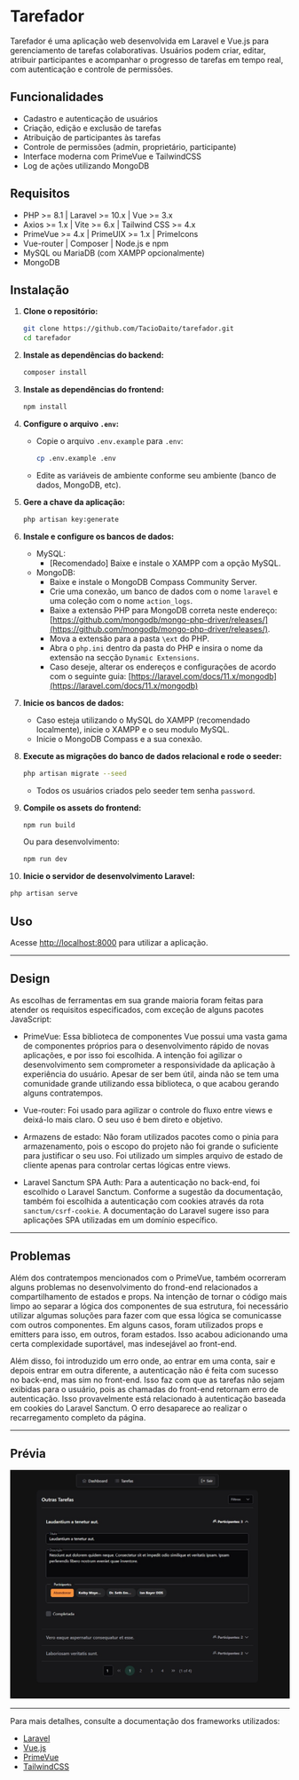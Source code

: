 # Tarefador

Tarefador é uma aplicação web desenvolvida em Laravel e Vue.js para gerenciamento de tarefas colaborativas. Usuários podem criar, editar, atribuir participantes e acompanhar o progresso de tarefas em tempo real, com autenticação e controle de permissões.

## Funcionalidades

- Cadastro e autenticação de usuários
- Criação, edição e exclusão de tarefas
- Atribuição de participantes às tarefas
- Controle de permissões (admin, proprietário, participante)
- Interface moderna com PrimeVue e TailwindCSS
- Log de ações utilizando MongoDB

## Requisitos

- PHP >= 8.1 | Laravel >= 10.x | Vue >= 3.x
- Axios >= 1.x | Vite >= 6.x | Tailwind CSS >= 4.x
- PrimeVue >= 4.x | PrimeUIX >= 1.x | PrimeIcons
- Vue-router | Composer | Node.js e npm
- MySQL ou MariaDB (com XAMPP opcionalmente)
- MongoDB

## Instalação

1. **Clone o repositório:**
   ```sh
   git clone https://github.com/TacioDaito/tarefador.git
   cd tarefador
   ```

2. **Instale as dependências do backend:**
   ```sh
   composer install
   ```

3. **Instale as dependências do frontend:**
   ```sh
   npm install
   ```

4. **Configure o arquivo `.env`:**
   - Copie o arquivo `.env.example` para `.env`:
     ```sh
     cp .env.example .env
     ```
   - Edite as variáveis de ambiente conforme seu ambiente (banco de dados, MongoDB, etc).

5. **Gere a chave da aplicação:**
   ```sh
   php artisan key:generate
   ```

6. **Instale e configure os bancos de dados:**
    - MySQL:
        - [Recomendado] Baixe e instale o XAMPP com a opção MySQL.
    - MongoDB:
        - Baixe e instale o MongoDB Compass Community Server.
        - Crie uma conexão, um banco de dados com o nome `laravel` e uma coleção com o nome `action_logs`.
        - Baixe a extensão PHP para MongoDB correta neste endereço: [https://github.com/mongodb/mongo-php-driver/releases/](https://github.com/mongodb/mongo-php-driver/releases/).
        - Mova a extensão para a pasta `\ext` do PHP.
        - Abra o `php.ini` dentro da pasta do PHP e insira o nome da extensão na secção `Dynamic Extensions`.
        - Caso deseje, alterar os endereços e configurações de acordo com o seguinte guia: [https://laravel.com/docs/11.x/mongodb](https://laravel.com/docs/11.x/mongodb)

7. **Inicie os bancos de dados:**
    - Caso esteja utilizando o MySQL do XAMPP (recomendado localmente), inicie o XAMPP e o seu modulo MySQL.
    - Inicie o MongoDB Compass e a sua conexão.

8. **Execute as migrações do banco de dados relacional e rode o seeder:**
   ```sh
   php artisan migrate --seed
   ```
   - Todos os usuários criados pelo seeder tem senha `password`.

9. **Compile os assets do frontend:**
   ```sh
   npm run build
   ```
   Ou para desenvolvimento:
   ```sh
   npm run dev
   ```

10. **Inicie o servidor de desenvolvimento Laravel:**
   ```sh
   php artisan serve
   ```

## Uso

Acesse [http://localhost:8000](http://localhost:8000) para utilizar a aplicação.

---

## Design

As escolhas de ferramentas em sua grande maioria foram feitas para atender os requisitos especificados, com exceção de alguns pacotes JavaScript:

- PrimeVue:
Essa biblioteca de componentes Vue possui uma vasta gama de componentes próprios para o desenvolvimento rápido de novas aplicações, e por isso foi escolhida. A intenção foi agilizar o desenvolvimento sem comprometer a responsividade da aplicação à experiência do usuário. Apesar de ser bem útil, ainda não se tem uma comunidade grande utilizando essa biblioteca, o que acabou gerando alguns contratempos.

- Vue-router:
Foi usado para agilizar o controle do fluxo entre views e deixá-lo mais claro. O seu uso é bem direto e objetivo.

- Armazens de estado:
Não foram utilizados pacotes como o pinia para armazenamento, pois o escopo do projeto não foi grande o suficiente para justificar o seu uso. Foi utilizado um simples arquivo de estado de cliente apenas para controlar certas lógicas entre views.

- Laravel Sanctum SPA Auth:
Para a autenticação no back-end, foi escolhido o Laravel Sanctum. Conforme a sugestão da documentação, também foi escolhida a autenticação com cookies através da rota `sanctum/csrf-cookie`. A documentação do Laravel sugere isso para aplicações SPA utilizadas em um domínio específico.

---

## Problemas

Além dos contratempos mencionados com o PrimeVue, também ocorreram alguns problemas no desenvolvimento do frond-end relacionados a compartilhamento de estados e props. Na intenção de tornar o código mais limpo ao separar a lógica dos componentes de sua estrutura, foi necessário utilizar algumas soluções para fazer com que essa lógica se comunicasse com outros componentes. Em alguns casos, foram utilizados props e emitters para isso, em outros, foram estados. Isso acabou adicionando uma certa complexidade suportável, mas indesejável ao front-end.

Além disso, foi introduzido um erro onde, ao entrar em uma conta, sair e depois entrar em outra diferente, a autenticação não é feita com sucesso no back-end, mas sim no front-end. Isso faz com que as tarefas não sejam exibidas para o usuário, pois as chamadas do front-end retornam erro de autenticação. Isso provavelmente está relacionado à autenticação baseada em cookies do Laravel Sanctum. O erro desaparece ao realizar o recarregamento completo da página.

---

## Prévia

![Imagem Prévia](/preview.jpg)

---

Para mais detalhes, consulte a documentação dos frameworks utilizados:  
- [Laravel](https://laravel.com/docs/10.x)  
- [Vue.js](https://vuejs.org/)  
- [PrimeVue](https://primevue.org/introduction/)  
- [TailwindCSS](https://tailwindcss.com/)
